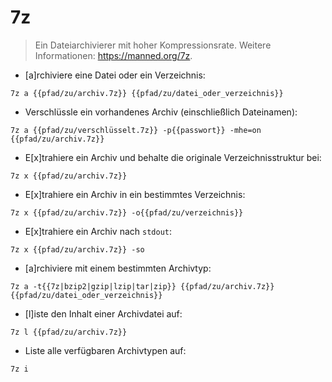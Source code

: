# 7z

> Ein Dateiarchivierer mit hoher Kompressionsrate.
> Weitere Informationen: <https://manned.org/7z>.

- [a]rchiviere eine Datei oder ein Verzeichnis:

`7z a {{pfad/zu/archiv.7z}} {{pfad/zu/datei_oder_verzeichnis}}`

- Verschlüssle ein vorhandenes Archiv (einschließlich Dateinamen):

`7z a {{pfad/zu/verschlüsselt.7z}} -p{{passwort}} -mhe=on {{pfad/zu/archiv.7z}}`

- E[x]trahiere ein Archiv und behalte die originale Verzeichnisstruktur bei:

`7z x {{pfad/zu/archiv.7z}}`

- E[x]trahiere ein Archiv in ein bestimmtes Verzeichnis:

`7z x {{pfad/zu/archiv.7z}} -o{{pfad/zu/verzeichnis}}`

- E[x]trahiere ein Archiv nach `stdout`:

`7z x {{pfad/zu/archiv.7z}} -so`

- [a]rchiviere mit einem bestimmten Archivtyp:

`7z a -t{{7z|bzip2|gzip|lzip|tar|zip}} {{pfad/zu/archiv.7z}} {{pfad/zu/datei_oder_verzeichnis}}`

- [l]iste den Inhalt einer Archivdatei auf:

`7z l {{pfad/zu/archiv.7z}}`

- Liste alle verfügbaren Archivtypen auf:

`7z i`
